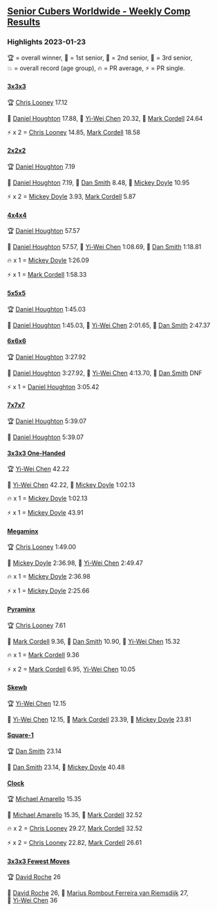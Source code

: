 <style>table {white-space: nowrap;}</style>
<link rel="stylesheet" type="text/css" href="/scw-comp/css/flags.css" />

## [Senior Cubers Worldwide - Weekly Comp Results](/scw-comp/results/)
### Highlights 2023-01-23

<span style="white-space: nowrap;">🏆 = overall winner</span>, <span style="white-space: nowrap;">🥇 = 1st senior</span>, <span style="white-space: nowrap;">🥈 = 2nd senior</span>, <span style="white-space: nowrap;">🥉 = 3rd senior</span>, <span style="white-space: nowrap;">💥 = overall record (age group)</span>, <span style="white-space: nowrap;">🔥 = PR average</span>, <span style="white-space: nowrap;">⚡ = PR single</span>.

#### [3x3x3](333.md)

<span style="white-space: nowrap;">🏆 [Chris Looney](../../persons/chris_looney/333.md) 17.12</span>

<span style="white-space: nowrap;">🥇 [Daniel Houghton](../../persons/daniel_houghton/333.md) 17.88</span>, <span style="white-space: nowrap;">🥈 [Yi-Wei Chen](../../persons/yi_wei_chen/333.md) 20.32</span>, <span style="white-space: nowrap;">🥉 [Mark Cordell](../../persons/mark_cordell/333.md) 24.64</span>

⚡ x 2 = <span style="white-space: nowrap;">[Chris Looney](../../persons/chris_looney/333.md) 14.85</span>, <span style="white-space: nowrap;">[Mark Cordell](../../persons/mark_cordell/333.md) 18.58</span>

#### [2x2x2](222.md)

<span style="white-space: nowrap;">🏆 [Daniel Houghton](../../persons/daniel_houghton/222.md) 7.19</span>

<span style="white-space: nowrap;">🥇 [Daniel Houghton](../../persons/daniel_houghton/222.md) 7.19</span>, <span style="white-space: nowrap;">🥈 [Dan Smith](../../persons/dan_smith/222.md) 8.48</span>, <span style="white-space: nowrap;">🥉 [Mickey Doyle](../../persons/mickey_doyle/222.md) 10.95</span>

⚡ x 2 = <span style="white-space: nowrap;">[Mickey Doyle](../../persons/mickey_doyle/222.md) 3.93</span>, <span style="white-space: nowrap;">[Mark Cordell](../../persons/mark_cordell/222.md) 5.87</span>

#### [4x4x4](444.md)

<span style="white-space: nowrap;">🏆 [Daniel Houghton](../../persons/daniel_houghton/444.md) 57.57</span>

<span style="white-space: nowrap;">🥇 [Daniel Houghton](../../persons/daniel_houghton/444.md) 57.57</span>, <span style="white-space: nowrap;">🥈 [Yi-Wei Chen](../../persons/yi_wei_chen/444.md) 1:08.69</span>, <span style="white-space: nowrap;">🥉 [Dan Smith](../../persons/dan_smith/444.md) 1:18.81</span>

🔥 x 1 = <span style="white-space: nowrap;">[Mickey Doyle](../../persons/mickey_doyle/444.md) 1:26.09</span>

⚡ x 1 = <span style="white-space: nowrap;">[Mark Cordell](../../persons/mark_cordell/444.md) 1:58.33</span>

#### [5x5x5](555.md)

<span style="white-space: nowrap;">🏆 [Daniel Houghton](../../persons/daniel_houghton/555.md) 1:45.03</span>

<span style="white-space: nowrap;">🥇 [Daniel Houghton](../../persons/daniel_houghton/555.md) 1:45.03</span>, <span style="white-space: nowrap;">🥈 [Yi-Wei Chen](../../persons/yi_wei_chen/555.md) 2:01.65</span>, <span style="white-space: nowrap;">🥉 [Dan Smith](../../persons/dan_smith/555.md) 2:47.37</span>

#### [6x6x6](666.md)

<span style="white-space: nowrap;">🏆 [Daniel Houghton](../../persons/daniel_houghton/666.md) 3:27.92</span>

<span style="white-space: nowrap;">🥇 [Daniel Houghton](../../persons/daniel_houghton/666.md) 3:27.92</span>, <span style="white-space: nowrap;">🥈 [Yi-Wei Chen](../../persons/yi_wei_chen/666.md) 4:13.70</span>, <span style="white-space: nowrap;">🥉 [Dan Smith](../../persons/dan_smith/666.md) DNF</span>

⚡ x 1 = <span style="white-space: nowrap;">[Daniel Houghton](../../persons/daniel_houghton/666.md) 3:05.42</span>

#### [7x7x7](777.md)

<span style="white-space: nowrap;">🏆 [Daniel Houghton](../../persons/daniel_houghton/777.md) 5:39.07</span>

<span style="white-space: nowrap;">🥇 [Daniel Houghton](../../persons/daniel_houghton/777.md) 5:39.07</span>

#### [3x3x3 One-Handed](333oh.md)

<span style="white-space: nowrap;">🏆 [Yi-Wei Chen](../../persons/yi_wei_chen/333oh.md) 42.22</span>

<span style="white-space: nowrap;">🥇 [Yi-Wei Chen](../../persons/yi_wei_chen/333oh.md) 42.22</span>, <span style="white-space: nowrap;">🥈 [Mickey Doyle](../../persons/mickey_doyle/333oh.md) 1:02.13</span>

🔥 x 1 = <span style="white-space: nowrap;">[Mickey Doyle](../../persons/mickey_doyle/333oh.md) 1:02.13</span>

⚡ x 1 = <span style="white-space: nowrap;">[Mickey Doyle](../../persons/mickey_doyle/333oh.md) 43.91</span>

#### [Megaminx](minx.md)

<span style="white-space: nowrap;">🏆 [Chris Looney](../../persons/chris_looney/minx.md) 1:49.00</span>

<span style="white-space: nowrap;">🥇 [Mickey Doyle](../../persons/mickey_doyle/minx.md) 2:36.98</span>, <span style="white-space: nowrap;">🥈 [Yi-Wei Chen](../../persons/yi_wei_chen/minx.md) 2:49.47</span>

🔥 x 1 = <span style="white-space: nowrap;">[Mickey Doyle](../../persons/mickey_doyle/minx.md) 2:36.98</span>

⚡ x 1 = <span style="white-space: nowrap;">[Mickey Doyle](../../persons/mickey_doyle/minx.md) 2:25.66</span>

#### [Pyraminx](pyram.md)

<span style="white-space: nowrap;">🏆 [Chris Looney](../../persons/chris_looney/pyram.md) 7.61</span>

<span style="white-space: nowrap;">🥇 [Mark Cordell](../../persons/mark_cordell/pyram.md) 9.36</span>, <span style="white-space: nowrap;">🥈 [Dan Smith](../../persons/dan_smith/pyram.md) 10.90</span>, <span style="white-space: nowrap;">🥉 [Yi-Wei Chen](../../persons/yi_wei_chen/pyram.md) 15.32</span>

🔥 x 1 = <span style="white-space: nowrap;">[Mark Cordell](../../persons/mark_cordell/pyram.md) 9.36</span>

⚡ x 2 = <span style="white-space: nowrap;">[Mark Cordell](../../persons/mark_cordell/pyram.md) 6.95</span>, <span style="white-space: nowrap;">[Yi-Wei Chen](../../persons/yi_wei_chen/pyram.md) 10.05</span>

#### [Skewb](skewb.md)

<span style="white-space: nowrap;">🏆 [Yi-Wei Chen](../../persons/yi_wei_chen/skewb.md) 12.15</span>

<span style="white-space: nowrap;">🥇 [Yi-Wei Chen](../../persons/yi_wei_chen/skewb.md) 12.15</span>, <span style="white-space: nowrap;">🥈 [Mark Cordell](../../persons/mark_cordell/skewb.md) 23.39</span>, <span style="white-space: nowrap;">🥉 [Mickey Doyle](../../persons/mickey_doyle/skewb.md) 23.81</span>

#### [Square-1](sq1.md)

<span style="white-space: nowrap;">🏆 [Dan Smith](../../persons/dan_smith/sq1.md) 23.14</span>

<span style="white-space: nowrap;">🥇 [Dan Smith](../../persons/dan_smith/sq1.md) 23.14</span>, <span style="white-space: nowrap;">🥈 [Mickey Doyle](../../persons/mickey_doyle/sq1.md) 40.48</span>

#### [Clock](clock.md)

<span style="white-space: nowrap;">🏆 [Michael Amarello](../../persons/michael_amarello/clock.md) 15.35</span>

<span style="white-space: nowrap;">🥇 [Michael Amarello](../../persons/michael_amarello/clock.md) 15.35</span>, <span style="white-space: nowrap;">🥈 [Mark Cordell](../../persons/mark_cordell/clock.md) 32.52</span>

🔥 x 2 = <span style="white-space: nowrap;">[Chris Looney](../../persons/chris_looney/clock.md) 29.27</span>, <span style="white-space: nowrap;">[Mark Cordell](../../persons/mark_cordell/clock.md) 32.52</span>

⚡ x 2 = <span style="white-space: nowrap;">[Chris Looney](../../persons/chris_looney/clock.md) 22.82</span>, <span style="white-space: nowrap;">[Mark Cordell](../../persons/mark_cordell/clock.md) 26.61</span>

#### [3x3x3 Fewest Moves](333fm.md)

<span style="white-space: nowrap;">🏆 [David Roche](../../persons/david_roche/333fm.md) 26</span>

<span style="white-space: nowrap;">🥇 [David Roche](../../persons/david_roche/333fm.md) 26</span>, <span style="white-space: nowrap;">🥈 [Marius Rombout Ferreira van Riemsdijk](../../persons/marius_rombout_ferreira_van_riemsdijk/333fm.md) 27</span>, <span style="white-space: nowrap;">🥉 [Yi-Wei Chen](../../persons/yi_wei_chen/333fm.md) 36</span>


<!-- Global site tag (gtag.js) - Google Analytics -->
<script async src="https://www.googletagmanager.com/gtag/js?id=UA-86348435-3"></script>
<script>window.dataLayer = window.dataLayer || []; function gtag() {dataLayer.push(arguments);} gtag('js', new Date()); gtag('config', 'UA-86348435-3');</script>
